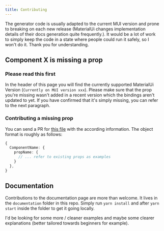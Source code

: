 ```yaml
---
title: Contributing
---
```


The generator code is usually adapted to the current MUI version and prone to
breaking on each new release (MaterialUi changes implementation details of their
docs generation quite frequently.). It would be a lot of work to simply keep the
code in a state where people could run it safely, so I won't do it. Thank you
for understanding.

## Component X is missing a prop

### Please read this first

In the header of this page you will find the currently supported MaterialUi
Version (`Currently on MUI version xxx`). Please make sure that the prop you're
missing wasn't added in a recent version which the bindings aren't updated to
yet. If you have confirmed that it's simply missing, you can refer to the next
paragraph.

### Contributing a missing prop

You can send a PR for
[this file](https://github.com/cca-io/rescript-material-ui/blob/master/tools/binding-generator/src/custom-props.ts)
with the according information. The object format is roughly as follows:

```ts
{
  ComponentName: {
    propName: {
      // ... refer to existing props as examples
    }
  },
}
```

## Documentation

Contributions to the documentation page are more than welcome. It lives in the
`documentation` folder in this repo. Simply run `yarn install` and after
`yarn start` inside the folder to get it going locally.

I'd be looking for some more / cleaner examples and maybe some clearer
explanations (better tailored towards beginners for example).
